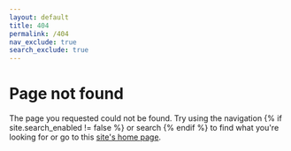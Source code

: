 ```yaml
---
layout: default
title: 404
permalink: /404
nav_exclude: true
search_exclude: true
---
```


# Page not found

The page you requested could not be found. Try using the navigation
{% if site.search_enabled != false %} or search {% endif %}
to find what you're looking for or go to this [site's home page]({{site.url}}).
